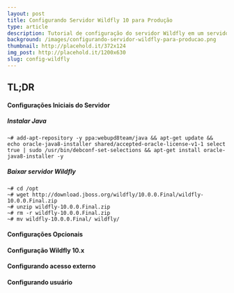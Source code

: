 ```yaml
---
layout: post
title: Configurando Servidor Wildfly 10 para Produção
type: article
description: Tutorial de configuração do servidor Wildfly em um servidor de produção. Neste tutorial você irá aprender as configurações básicas do Wildfly e como fazer o deploy de sua aplicação Java.
background: /images/configurando-servidor-wildfly-para-producao.png
thumbnail: http://placehold.it/372x124
img_post: http://placehold.it/1200x630
slug: config-wildfly
---
```


## TL;DR

#### Configurações Iniciais do Servidor

##### Instalar Java

```
~# add-apt-repository -y ppa:webupd8team/java && apt-get update && echo oracle-java8-installer shared/accepted-oracle-license-v1-1 select true | sudo /usr/bin/debconf-set-selections && apt-get install oracle-java8-installer -y
```

##### Baixar servidor Wildfly

```
~# cd /opt
~# wget http://download.jboss.org/wildfly/10.0.0.Final/wildfly-10.0.0.Final.zip
~# unzip wildfly-10.0.0.Final.zip
~# rm -r wildfly-10.0.0.Final.zip
~# mv wildfly-10.0.0.Final/ wildfly/
```

#### Configurações Opcionais

#### Configuração Wildfly 10.x

#### Configurando acesso externo

#### Configurando usuário

